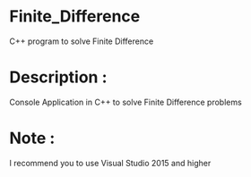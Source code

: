 # Finite_Difference
C++ program to solve Finite Difference

# Description :

Console Application in C++ to solve Finite Difference problems

# Note :
I recommend you to use Visual Studio 2015 and higher
